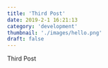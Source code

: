 ```yaml
---
title: 'Third Post'
date: 2019-2-1 16:21:13
category: 'development'
thumbnail: './images/hello.png'
draft: false
---
```


Third Post
